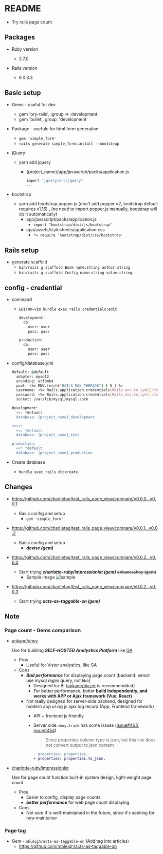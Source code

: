 # README
* Try rails page count

## Packages

* Ruby version
  * 2.7.0

* Rails version
  * 6.0.3.3

## Basic setup
* Gems - useful for dev
  * gem 'pry-rails', :group => :development
  * gem 'bullet', group: 'development'

* Package - usefule for html form generation
  * `gem 'simple_form'`
  * `rails generate simple_form:install --bootstrap`

* jQuery
  * yarn add jquery
    * {project_name}/app/javascript/packs/application.js

      ```bash
      import "jquery/src/jquery"
      ...
      ```

* bootstrap
  * yarn add bootstrap popper.js (don't add popper v2, bootstrap default requires v1.16) , (no need to import popper.js manually, bootstrap will do it automatically)
    * app/javascript/packs/application.js
      * `import "bootstrap/dist/js/bootstrap"`
    * app/assets/stylesheets/application.css
      * `*= require 'bootstrap/dist/css/bootstrap'`

## Rails setup

* generate scaffold
  * `bin/rails g scaffold Book name:string author:string`
  * `bin/rails g scaffold Config name:string value:string`


## config - credential

* command
  * `EDITOR=vim bundle exec rails credentials:edit`

    ```bash
    development:
      db:
        user: user
        pass: pass

    production:
      db:
        user: user
        pass: pass
    ```

* config/database.yml

  ```bash
  default: &default
    adapter: mysql2
    encoding: utf8mb4
    pool: <%= ENV.fetch("RAILS_MAX_THREADS") { 5 } %>
    username: <%= Rails.application.credentials[Rails.env.to_sym][:db][:user] %>
    password: <%= Rails.application.credentials[Rails.env.to_sym][:db][:pass] %>
    socket: /var/lib/mysql/mysql.sock

  development:
    <<: *default
    database: {project_name}_development

  test:
    <<: *default
    database: {project_name}_test

  production:
    <<: *default
    database: {project_name}_production
  ```

* Create database
  * `bundle exec rails db:create`

## Changes
* https://github.com/charlietag/test_rails_page_view/compare/v0.0.0...v0.0.1
  * Basic config and setup
    * `gem 'simple_form'`

* https://github.com/charlietag/test_rails_page_view/compare/v0.0.1...v0.0.2
  * Baisc config and setup
    * ***devise (gem)***

* https://github.com/charlietag/test_rails_page_view/compare/v0.0.2...v0.0.3
  * Start trying ***charlotte-ruby/impressionist (gem)*** ~~ankane/ahoy (gem)~~
    * Sample image
      ![sample](/screenshots/sample.png)

* https://github.com/charlietag/test_rails_page_view/compare/v0.0.2...v0.0.3
  * Start trying ***acts-as-taggable-on (gem)***


## Note
### Page count - Gems comparison

* [ankane/ahoy](https://github.com/ankane/ahoy)

  Use for building ***SELF-HOSTED Analystics Platform*** like [GA](https://www.google.com/analytics)

  * Pros
    * Useful for Vistor analystics, like GA
  * Cons
    * ***Bad performance*** for displaying page count (backend: select use mysql *regex* query, not *like*)
      * Designed for BI ([ankane/blazer](https://github.com/ankane/blazer) is recommendded)
      * For better performance, better **build independently, and works with APP or Ajax framework (Vue, React)**
    * Not really designed for server-side backend, designed for modern app using js ajax log record (App, Frontend framework)
      * API + frontend js friendly
      * Server side `ahoy.track` has some issues ([issue#463](https://github.com/ankane/ahoy/issues/463), [issue#454](https://github.com/ankane/ahoy/issues/454))
        > Since properties column type is json, but this line does not convert output to json content

        ```diff
        - properties: properties,
        + properties: properties.to_json,
        ```

* [charlotte-ruby/impressionist](https://github.com/charlotte-ruby/impressionist)

  Use for page count function built-in system design, light-weight page count

  * Pros
    * Easier to config, display page counts
    * ***better performance*** for web page count displaying
  * Cons
    * Not sure if is well-maintained in the future, since it's seeking for new maintainer

### Page tag
* Gem - `mbleigh/acts-as-taggable-on` (Add tag into articles)
  * https://github.com/mbleigh/acts-as-taggable-on
